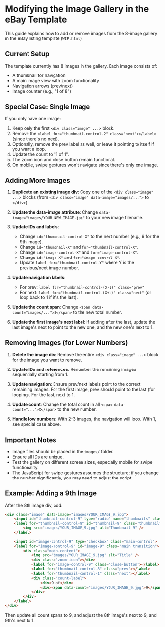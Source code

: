 # Modifying the Image Gallery in the eBay Template

This guide explains how to add or remove images from the 8-image gallery in the eBay listing template (`WIP.html`).

## Current Setup
The template currently has 8 images in the gallery. Each image consists of:
- A thumbnail for navigation
- A main image view with zoom functionality
- Navigation arrows (prev/next)
- Image counter (e.g., "1 of 8")

## Special Case: Single Image
If you only have one image:
1. Keep only the first `<div class="image" ...>` block.
2. Remove the `<label for="thumbnail-control-2" class="next"></label>` (since there's no next).
3. Optionally, remove the prev label as well, or leave it pointing to itself if you want a loop.
4. Update the count to "1 of 1".
5. The zoom icon and close button remain functional.
6. On mobile, swipe gestures won't navigate since there's only one image.

## Adding More Images
1. **Duplicate an existing image div**: Copy one of the `<div class="image" ...>` blocks (from `<div class="image" data-image="images/...">` to `</div>`).

2. **Update the data-image attribute**: Change `data-image="images/YOUR_NEW_IMAGE.jpg"` to your new image filename.

3. **Update IDs and labels**:
   - Change `id="thumbnail-control-X"` to the next number (e.g., 9 for the 9th image).
   - Change `id="thumbnail-X"` and `for="thumbnail-control-X"`.
   - Change `id="image-control-X"` and `for="image-control-X"`.
   - Change `id="image-X"` and `for="image-control-X"`.
   - Update `label for="thumbnail-control-Y"` where Y is the previous/next image number.

4. **Update navigation labels**:
   - For prev: `label for="thumbnail-control-(X-1)" class="prev"`
   - For next: `label for="thumbnail-control-(X+1)" class="next"` (or loop back to 1 if it's the last).

5. **Update the count span**: Change `<span data-count="images/...">8</span>` to the new total number.

6. **Update the first image's next label**: If adding after the last, update the last image's next to point to the new one, and the new one's next to 1.

## Removing Images (for Lower Numbers)
1. **Delete the image div**: Remove the entire `<div class="image" ...>` block for the image you want to remove.

2. **Update IDs and references**: Renumber the remaining images sequentially starting from 1.

3. **Update navigation**: Ensure prev/next labels point to the correct remaining images. For the first image, prev should point to the last (for looping). For the last, next to 1.

4. **Update count**: Change the total count in all `<span data-count="...">X</span>` to the new number.

5. **Handle low numbers**: With 2-3 images, the navigation will loop. With 1, see special case above.

## Important Notes
- Image files should be placed in the `images/` folder.
- Ensure all IDs are unique.
- Test the gallery on different screen sizes, especially mobile for swipe functionality.
- The JavaScript for swipe gestures assumes the structure; if you change the number significantly, you may need to adjust the script.

## Example: Adding a 9th Image
After the 8th image div, add:

```html
<div class="image" data-image="images/YOUR_IMAGE_9.jpg">
    <input id="thumbnail-control-9" type="radio" name="thumbnails" class="thumbnails-control" />
    <label for="thumbnail-control-9" id="thumbnail-9" class="thumbnail">
        <img src="images/YOUR_IMAGE_9.jpg" alt="Thumbnail 9" />
    </label>

    <input id="image-control-9" type="checkbox" class="main-control">
    <label for="image-control-9" id="image-9" class="main transition">
        <div class="main-content">
            <img src="images/YOUR_IMAGE_9.jpg" alt="Title" />
            <div class="zoom-icon"></div>
            <label for="image-control-9" class="close-button"></label>
            <label for="thumbnail-control-8" class="prev"></label>
            <label for="thumbnail-control-1" class="next"></label>
            <div class="count-label">
                <div>9 of</div>
                <div><span data-count="images/YOUR_IMAGE_9.jpg">9</span></div>
            </div>
        </div>
    </label>
</div>
```

Then update all count spans to 9, and adjust the 8th image's next to 9, and 9th's next to 1.